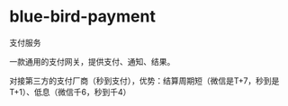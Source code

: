 # blue-bird-payment
支付服务

一款通用的支付网关，提供支付、通知、结果。

对接第三方的支付厂商（秒到支付），优势：结算周期短（微信是T+7，秒到是T+1）、低息（微信千6，秒到千4）
